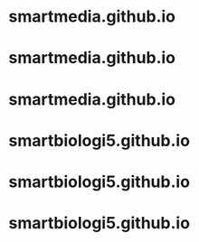 # smartmedia.github.io
# smartmedia.github.io
# smartmedia.github.io
# smartbiologi5.github.io
# smartbiologi5.github.io
# smartbiologi5.github.io
